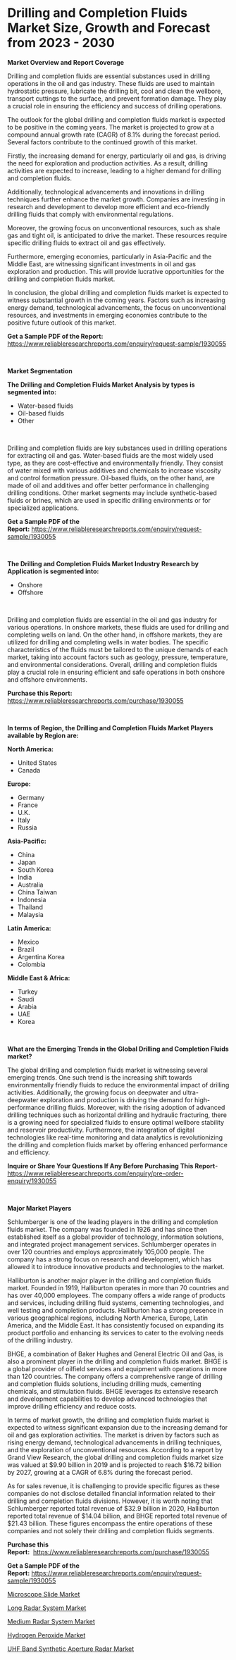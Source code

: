 <p><h1>Drilling and Completion Fluids Market Size, Growth and Forecast from 2023 - 2030</h1></p><p><strong>Market Overview and Report Coverage</strong></p>
<p><p>Drilling and completion fluids are essential substances used in drilling operations in the oil and gas industry. These fluids are used to maintain hydrostatic pressure, lubricate the drilling bit, cool and clean the wellbore, transport cuttings to the surface, and prevent formation damage. They play a crucial role in ensuring the efficiency and success of drilling operations.</p><p>The outlook for the global drilling and completion fluids market is expected to be positive in the coming years. The market is projected to grow at a compound annual growth rate (CAGR) of 8.1% during the forecast period. Several factors contribute to the continued growth of this market.</p><p>Firstly, the increasing demand for energy, particularly oil and gas, is driving the need for exploration and production activities. As a result, drilling activities are expected to increase, leading to a higher demand for drilling and completion fluids.</p><p>Additionally, technological advancements and innovations in drilling techniques further enhance the market growth. Companies are investing in research and development to develop more efficient and eco-friendly drilling fluids that comply with environmental regulations.</p><p>Moreover, the growing focus on unconventional resources, such as shale gas and tight oil, is anticipated to drive the market. These resources require specific drilling fluids to extract oil and gas effectively.</p><p>Furthermore, emerging economies, particularly in Asia-Pacific and the Middle East, are witnessing significant investments in oil and gas exploration and production. This will provide lucrative opportunities for the drilling and completion fluids market.</p><p>In conclusion, the global drilling and completion fluids market is expected to witness substantial growth in the coming years. Factors such as increasing energy demand, technological advancements, the focus on unconventional resources, and investments in emerging economies contribute to the positive future outlook of this market.</p></p>
<p><strong>Get a Sample PDF of the Report:</strong> <a href="https://www.reliableresearchreports.com/enquiry/request-sample/1930055">https://www.reliableresearchreports.com/enquiry/request-sample/1930055</a></p>
<p>&nbsp;</p>
<p><strong>Market Segmentation</strong></p>
<p><strong>The Drilling and Completion Fluids Market Analysis by types is segmented into:</strong></p>
<p><ul><li>Water-based fluids</li><li>Oil-based fluids</li><li>Other</li></ul></p>
<p>&nbsp;</p>
<p><p>Drilling and completion fluids are key substances used in drilling operations for extracting oil and gas. Water-based fluids are the most widely used type, as they are cost-effective and environmentally friendly. They consist of water mixed with various additives and chemicals to increase viscosity and control formation pressure. Oil-based fluids, on the other hand, are made of oil and additives and offer better performance in challenging drilling conditions. Other market segments may include synthetic-based fluids or brines, which are used in specific drilling environments or for specialized applications.</p></p>
<p><strong>Get a Sample PDF of the Report:</strong>&nbsp;<a href="https://www.reliableresearchreports.com/enquiry/request-sample/1930055">https://www.reliableresearchreports.com/enquiry/request-sample/1930055</a></p>
<p>&nbsp;</p>
<p><strong>The Drilling and Completion Fluids Market Industry Research by Application is segmented into:</strong></p>
<p><ul><li>Onshore</li><li>Offshore</li></ul></p>
<p>&nbsp;</p>
<p><p>Drilling and completion fluids are essential in the oil and gas industry for various operations. In onshore markets, these fluids are used for drilling and completing wells on land. On the other hand, in offshore markets, they are utilized for drilling and completing wells in water bodies. The specific characteristics of the fluids must be tailored to the unique demands of each market, taking into account factors such as geology, pressure, temperature, and environmental considerations. Overall, drilling and completion fluids play a crucial role in ensuring efficient and safe operations in both onshore and offshore environments.</p></p>
<p><strong>Purchase this Report:</strong>&nbsp; <a href="https://www.reliableresearchreports.com/purchase/1930055">https://www.reliableresearchreports.com/purchase/1930055</a></p>
<p>&nbsp;</p>
<p><strong>In terms of Region, the Drilling and Completion Fluids Market Players available by Region are:</strong></p>
<p>
    <p> <strong> North America: </strong>
        <ul>
            <li>United States</li>
            <li>Canada</li>
        </ul>
        </p> 
    <p> <strong> Europe: </strong>
        <ul>
            <li>Germany</li>
            <li>France</li>
            <li>U.K.</li>
            <li>Italy</li>
            <li>Russia</li>
        </ul>
        </p> 
    <p> <strong> Asia-Pacific: </strong>
        <ul>
            <li>China</li>
            <li>Japan</li>
            <li>South Korea</li>
            <li>India</li>
            <li>Australia</li>
            <li>China Taiwan</li>
            <li>Indonesia</li>
            <li>Thailand</li>
            <li>Malaysia</li>
        </ul>
        </p> 
    <p> <strong> Latin America: </strong>
        <ul>
            <li>Mexico</li>
            <li>Brazil</li>
            <li>Argentina Korea</li>
            <li>Colombia</li>
        </ul>
        </p> 
    <p> <strong> Middle East & Africa: </strong>
        <ul>
            <li>Turkey</li>
            <li>Saudi</li>
            <li>Arabia</li>
            <li>UAE</li>
            <li>Korea</li>
        </ul>
    </p>
    </p>
<p>&nbsp;</p>
<p><strong>What are the Emerging Trends in the Global Drilling and Completion Fluids market?</strong></p>
<p><p>The global drilling and completion fluids market is witnessing several emerging trends. One such trend is the increasing shift towards environmentally friendly fluids to reduce the environmental impact of drilling activities. Additionally, the growing focus on deepwater and ultra-deepwater exploration and production is driving the demand for high-performance drilling fluids. Moreover, with the rising adoption of advanced drilling techniques such as horizontal drilling and hydraulic fracturing, there is a growing need for specialized fluids to ensure optimal wellbore stability and reservoir productivity. Furthermore, the integration of digital technologies like real-time monitoring and data analytics is revolutionizing the drilling and completion fluids market by offering enhanced performance and efficiency.</p></p>
<p><strong>Inquire or Share Your Questions If Any Before Purchasing This Report</strong>- <a href="https://www.reliableresearchreports.com/enquiry/pre-order-enquiry/1930055">https://www.reliableresearchreports.com/enquiry/pre-order-enquiry/1930055</a></p>
<p>&nbsp;</p>
<p><strong>Major Market Players</strong></p>
<p><p>Schlumberger is one of the leading players in the drilling and completion fluids market. The company was founded in 1926 and has since then established itself as a global provider of technology, information solutions, and integrated project management services. Schlumberger operates in over 120 countries and employs approximately 105,000 people. The company has a strong focus on research and development, which has allowed it to introduce innovative products and technologies to the market.</p><p>Halliburton is another major player in the drilling and completion fluids market. Founded in 1919, Halliburton operates in more than 70 countries and has over 40,000 employees. The company offers a wide range of products and services, including drilling fluid systems, cementing technologies, and well testing and completion products. Halliburton has a strong presence in various geographical regions, including North America, Europe, Latin America, and the Middle East. It has consistently focused on expanding its product portfolio and enhancing its services to cater to the evolving needs of the drilling industry.</p><p>BHGE, a combination of Baker Hughes and General Electric Oil and Gas, is also a prominent player in the drilling and completion fluids market. BHGE is a global provider of oilfield services and equipment with operations in more than 120 countries. The company offers a comprehensive range of drilling and completion fluids solutions, including drilling muds, cementing chemicals, and stimulation fluids. BHGE leverages its extensive research and development capabilities to develop advanced technologies that improve drilling efficiency and reduce costs.</p><p>In terms of market growth, the drilling and completion fluids market is expected to witness significant expansion due to the increasing demand for oil and gas exploration activities. The market is driven by factors such as rising energy demand, technological advancements in drilling techniques, and the exploration of unconventional resources. According to a report by Grand View Research, the global drilling and completion fluids market size was valued at $9.90 billion in 2019 and is projected to reach $16.72 billion by 2027, growing at a CAGR of 6.8% during the forecast period.</p><p>As for sales revenue, it is challenging to provide specific figures as these companies do not disclose detailed financial information related to their drilling and completion fluids divisions. However, it is worth noting that Schlumberger reported total revenue of $32.9 billion in 2020, Halliburton reported total revenue of $14.04 billion, and BHGE reported total revenue of $21.43 billion. These figures encompass the entire operations of these companies and not solely their drilling and completion fluids segments.</p></p>
<p><strong>Purchase this Report:</strong>&nbsp;&nbsp;<a href="https://www.reliableresearchreports.com/purchase/1930055">https://www.reliableresearchreports.com/purchase/1930055</a></p>
<p></p>
<p><strong>Get a Sample PDF of the Report:</strong>&nbsp;<a href="https://www.reliableresearchreports.com/enquiry/request-sample/1930055">https://www.reliableresearchreports.com/enquiry/request-sample/1930055</a></p>
<p><p><a href="https://github.com/rahu1501/Market-Research-Report-List-1/blob/main/microscope-slide-market.md">Microscope Slide Market</a></p><p><a href="https://medium.com/@read.code.store/long-radar-system-market-analysis-and-sze-forecasted-for-period-from-2023-to-2030-a72fd1088f8c">Long Radar System Market</a></p><p><a href="https://medium.com/@palm.quick.roof/medium-radar-system-market-outlook-industry-overview-and-forecast-2023-to-2030-4e89d92e9143">Medium Radar System Market</a></p><p><a href="https://github.com/rahu1503/Market-Research-Report-List-1/blob/main/hydrogen-peroxide-market.md">Hydrogen Peroxide Market</a></p><p><a href="https://medium.com/@index.mill.peace/uhf-band-synthetic-aperture-radar-market-trends-and-market-analysis-forecasted-for-period-2023-2030-3786c6a24f9b">UHF Band Synthetic Aperture Radar Market</a></p></p>